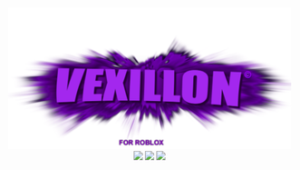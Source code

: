 <p align="center">
  <a href="https://github.com/phoubia/vexillon">
    <img src="https://raw.githubusercontent.com/phoubia/vexillon/refs/heads/main/pics/vexillonthumb.png" height="250" width="500">
  </a>
  <br>
  <img src="https://img.shields.io/badge/liscense-custom-orange">
  <img src="https://img.shields.io/badge/version-2.1.1-green">
  <img src="https://img.shields.io/badge/language-python-blue">
</p>

